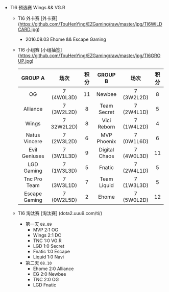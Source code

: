 - TI6 预选赛 Wings && VG.R
  - TI6 外卡赛 [外卡赛] (https://github.com/TouHenYing/EZGaming/raw/master/jpg/TI6WILDCARD.jpg) 
    - 2016.08.03 Ehome && Escape Gaming
  - TI6 小组赛 [小组抽签] (https://github.com/TouHenYing/EZGaming/raw/master/jpg/TI6GROUP.jpg) 
  
      GROUP A | 场次 | 积分 | GROUP B | 场次 | 积分 
      :---:|:---:|:---:|:---:|:---:|:---:
      OG | 7 (4W0L3D) | 11 | Newbee | 7 (3W2L2D) | 8 
      Alliance | 7 (3W2L2D) | 8 | Team Secret | 7 (2W4L1D) | 5 
      Wings | 7 32W2L2D) | 8 | Vici Reborn | 7 (1W4L2D) | 4 
      Natus Vincere | 7 (2W3L2D) | 6| MVP Phoenix | 7 (0W1L6D) | 6 
      Evil Geniuses | 7 (3W1L3D) | 9 | Digital Chaos | 7 (4W0L3D) | 11 
      LGD Gaming | 7 (1W3L3D) | 5 | Fnatic | 7 (2W4L1D) | 5 
      Tnc Pro Team | 7 (3W3L1D) | 7 | Team Liquid | 7 (1W3L3D) | 5 
      Escape Gaming | 7 (0W2L5D) | 2| Ehome | 7 (5W0L2D) | 12 
  
  - TI6 淘汰赛 [淘汰赛] (dota2.uuu9.com/ti/)
    - 第一天 `08.09`
      - MVP 2:1 OG 
      - Wings 2:1 DC 
      - TNC 1:0 VG.R 
      - LGD 1:0 Secret 
      - Fnatic 1:0 Escape 
      - Liquid 1:0 Navi
    - 第二天 `08.10`
      - Ehome 2:0 Alliance
      - EG 2:0 Newbee
      - TNC 2:0 OG
      - LGD     Fnatic

